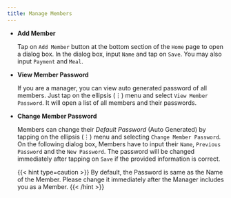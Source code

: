 ```yaml
---
title: Manage Members
---
```


- **Add Member**

  Tap on `Add Member` button at the bottom section of the `Home` page to open a dialog box.
  In the dialog box, input `Name` and tap on `Save`. You may also input `Payment` and `Meal`.

- **View Member Password**

  If you are a manager, you can view auto generated password of all members.
  Just tap on the ellipsis (⋮) menu and select `View Member Password`.
  It will open a list of all members and their passwords.

- **Change Member Password**

  Members can change their _Default Password_ (Auto Generated) by tapping on the ellipsis (⋮) menu and selecting `Change Member Password`.
  On the following dialog box, Members have to input their `Name`, `Previous Password` and the `New Password`.
  The password will be changed immediately after tapping on `Save` if the provided information is correct.

  {{< hint type=caution >}}
  By default, the Password is same as the Name of the Member.
  Please change it immediately after the Manager includes you as a Member.
  {{< /hint >}}
